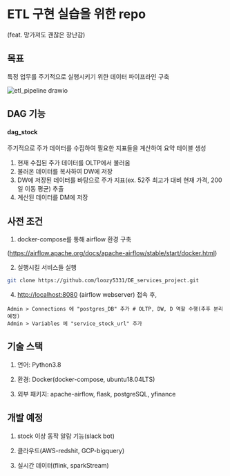 <h1> ETL 구현 실습을 위한 repo </h1>
(feat. 망가져도 괜찮은 장난감)

<h2> 목표 </h2>

 특정 업무를 주기적으로 실행시키기 위한 데이터 파이프라인 구축
 
 ![etl_pipeline drawio](https://user-images.githubusercontent.com/36221276/156315211-b5670309-ef9c-4693-8baa-4838bed0e8ae.png)

<h2> DAG 기능 </h2>
<h4> dag_stock </h4>

  주기적으로 주가 데이터를 수집하여 필요한 지표들을 계산하여 요약 테이블 생성
  1. 현재 수집된 주가 데이터를 OLTP에서 불러옴
  2. 불러온 데이터를 복사하여 DW에 저장
  3. DW에 저장된 데이터를 바탕으로 주가 지표(ex. 52주 최고가 대비 현재 가격, 200일 이동 평균) 추출
  4. 계산된 데이터를 DM에 저장

<h2> 사전 조건 </h2>

1. docker-compose를 통해 airflow 환경 구축

(<https://airflow.apache.org/docs/apache-airflow/stable/start/docker.html>)

2. 실행시킬 서비스들 실행

```bash
git clone https://github.com/loozy5331/DE_services_project.git
```

4. <http://localhost:8080> (airflow webserver) 접속 후,

```text
Admin > Connections 에 "postgres_DB" 추가 # OLTP, DW, D 역할 수행(추후 분리 예정)
Admin > Variables 에 "service_stock_url" 추가
```

<h2> 기술 스택 </h2>

1. 언어: Python3.8

2. 환경: Docker(docker-compose, ubuntu18.04LTS)

3. 외부 패키지: apache-airflow, flask, postgreSQL, yfinance 

<h2> 개발 예정 </h2>

1. stock 이상 동작 알람 기능(slack bot)

2. 클라우드(AWS-redshit, GCP-bigquery)

3. 실시간 데이터(flink, sparkStream) 
